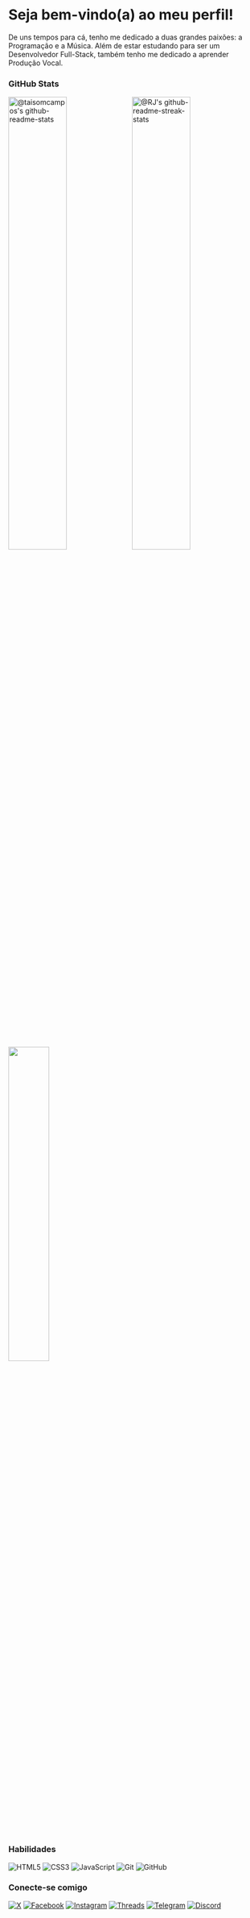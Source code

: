 # Seja bem-vindo(a) ao meu perfil!

De uns tempos para cá, tenho me dedicado a duas grandes paixões: a Programação e a Música. Além de estar estudando para ser um Desenvolvedor Full-Stack, também tenho me dedicado a aprender Produção Vocal.

### GitHub Stats
<p>
  <a href="https://github.com/taisomcampos?tab=repositories"><img src="https://github-readme-stats-one-bice.vercel.app/api?username=taisomcampos&theme=transparent&show_icons=true&count_private=true&hide_border=false&role=OWNER,ORGANIZATION_MEMBER,COLLABORATOR"     width="48%" alt="@taisomcampos's github-readme-stats"/></a>
  <a href="https://github.com/taisomcampos?tab=stars"><img src="https://github-readme-streak-stats.herokuapp.com?user=taisomcampos&theme=transparent&hide_border=false&date_format=M%20j%5B%2C%20Y%5D"  width="48%" alt="@RJ's github-readme-streak-stats"/></a>
</p>

<p>
  <img src="https://github-readme-stats.vercel.app/api/top-langs/?username=taisomcampos&theme=transparent&layout=compact"width="40%"/> 
</p>

### Habilidades

![HTML5](https://img.shields.io/badge/HTML5-E34F26?style=for-the-badge&logo=html5&logoColor=white)
![CSS3](https://img.shields.io/badge/CSS3-1572B6?style=for-the-badge&logo=css3&logoColor=white)
![JavaScript](https://img.shields.io/badge/JavaScript-F7DF1E?style=for-the-badge&logo=javascript&logoColor=black)
![Git](https://img.shields.io/badge/GIT-E44C30?style=for-the-badge&logo=git&logoColor=white)
![GitHub](https://img.shields.io/badge/GitHub-100000?style=for-the-badge&logo=github&logoColor=white)

### Conecte-se comigo

[![X](https://img.shields.io/badge/X-000?style=for-the-badge&logo=x&logoColor=white)](https://x.com/campostaisom)
[![Facebook](https://img.shields.io/badge/Facebook-1877F2?style=for-the-badge&logo=facebook&logoColor=white)](https://www.facebook.com/campostaisom/)
[![Instagram](https://img.shields.io/badge/Instagram-%23E4405F?style=for-the-badge&logo=instagram&logoColor=white)](https://www.instagram.com/campostaisom/)
[![Threads](https://img.shields.io/badge/Threads-000?style=for-the-badge&logo=threads&logoColor=white)](https://www.threads.net/@campostaisom?xmt=AQGzPfhQLWS14jm4D6A1YEFCRCvaOMb1zuYCwuat7aq2NDk)
[![Telegram](https://img.shields.io/badge/Telegram-2CA5E0?style=for-the-badge&logo=telegram&logoColor=white)](https://t.me/taysoncampos)
[![Discord](https://img.shields.io/badge/Discord-7289DA?style=for-the-badge&logo=discord&logoColor=white)](https://discord.com/channels/@taisomcampos/)
